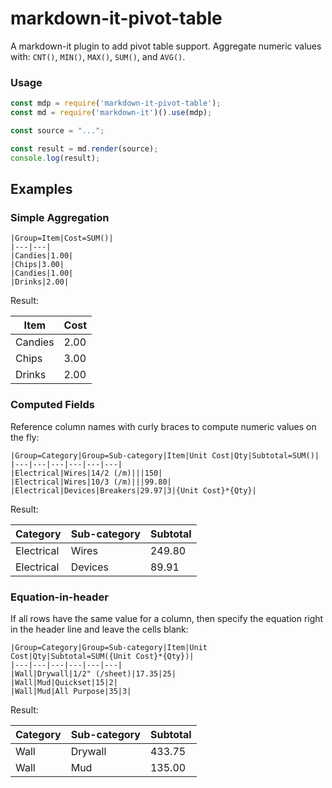 # markdown-it-pivot-table

A markdown-it plugin to add pivot table support. Aggregate numeric values with: `CNT()`, `MIN()`, `MAX()`, `SUM()`, and `AVG()`.

### Usage

```js
const mdp = require('markdown-it-pivot-table');
const md = require('markdown-it')().use(mdp);

const source = "...";

const result = md.render(source);
console.log(result);
```

## Examples

### Simple Aggregation

```
|Group=Item|Cost=SUM()|
|---|---|
|Candies|1.00|
|Chips|3.00|
|Candies|1.00|
|Drinks|2.00|
```

Result:

|Item|Cost|
|---|---|
| Candies | 2.00 | 
| Chips   | 3.00 | 
| Drinks  | 2.00 | 

### Computed Fields

Reference column names with curly braces to compute numeric values on the fly:

```
|Group=Category|Group=Sub-category|Item|Unit Cost|Qty|Subtotal=SUM()|
|---|---|---|---|---|---|
|Electrical|Wires|14/2 (/m)|||150|
|Electrical|Wires|10/3 (/m)|||99.80|
|Electrical|Devices|Breakers|29.97|3|{Unit Cost}*{Qty}|
```

Result:

| Category   | Sub-category | Subtotal | 
|------------|--------------|----------| 
| Electrical | Wires        | 249.80   | 
| Electrical | Devices      | 89.91    | 

### Equation-in-header

If all rows have the same value for a column, then specify the equation right in the header line and leave the cells blank:

```
|Group=Category|Group=Sub-category|Item|Unit Cost|Qty|Subtotal=SUM({Unit Cost}*{Qty})|
|---|---|---|---|---|---|
|Wall|Drywall|1/2" (/sheet)|17.35|25|
|Wall|Mud|Quickset|15|2|
|Wall|Mud|All Purpose|35|3|
```

Result:

| Category | Sub-category | Subtotal | 
|----------|--------------|----------| 
| Wall     | Drywall      | 433.75   | 
| Wall     | Mud          | 135.00   | 
